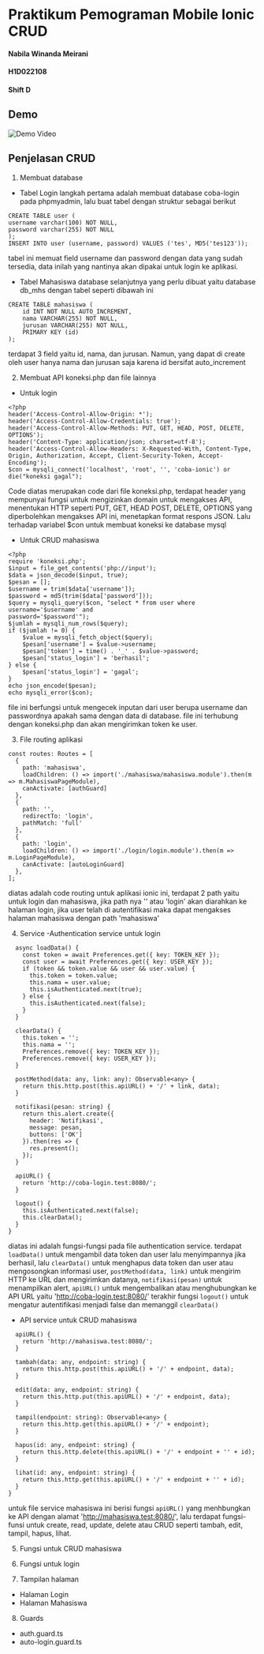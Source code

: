 # Praktikum Pemograman Mobile Ionic CRUD
#### Nabila Winanda Meirani
#### H1D022108
#### Shift D

## Demo
![Demo Video](2024-11-11%2018-27-03.gif)

## Penjelasan CRUD

1. Membuat database
- Tabel Login
langkah pertama adalah membuat database coba-login pada phpmyadmin, lalu buat tabel dengan struktur sebagai berikut
```
CREATE TABLE user (
username varchar(100) NOT NULL,
password varchar(255) NOT NULL
);
INSERT INTO user (username, password) VALUES ('tes', MD5('tes123'));
```
tabel ini memuat field username dan password dengan data yang sudah tersedia, data inilah yang nantinya akan dipakai untuk login ke aplikasi.

- Tabel Mahasiswa
database selanjutnya yang perlu dibuat yaitu database db_mhs dengan tabel seperti dibawah ini
```
CREATE TABLE mahasiswa (
    id INT NOT NULL AUTO_INCREMENT,
    nama VARCHAR(255) NOT NULL,
    jurusan VARCHAR(255) NOT NULL,
    PRIMARY KEY (id)
);
```
terdapat 3 field yaitu id, nama, dan jurusan. Namun, yang dapat di create oleh user hanya nama dan jurusan saja karena id bersifat auto_increment


2. Membuat API koneksi.php dan file lainnya
-  Untuk login
```
<?php
header('Access-Control-Allow-Origin: *');
header('Access-Control-Allow-Credentials: true');
header('Access-Control-Allow-Methods: PUT, GET, HEAD, POST, DELETE, OPTIONS');
header('Content-Type: application/json; charset=utf-8');
header('Access-Control-Allow-Headers: X-Requested-With, Content-Type, Origin, Authorization, Accept, Client-Security-Token, Accept-Encoding');
$con = mysqli_connect('localhost', 'root', '', 'coba-ionic') or die("koneksi gagal");
```
Code diatas merupakan code dari file koneksi.php, terdapat header yang mempunyai fungsi untuk mengizinkan domain untuk mengakses API, menentukan HTTP seperti PUT, GET, HEAD POST, DELETE, OPTIONS yang diperbolehkan mengakses API ini, menetapkan format respons JSON. Lalu terhadap variabel $con untuk membuat koneksi ke database mysql

-  Untuk CRUD mahasiswa
```
<?php
require 'koneksi.php';
$input = file_get_contents('php://input');
$data = json_decode($input, true);
$pesan = [];
$username = trim($data['username']);
$password = md5(trim($data['password']));
$query = mysqli_query($con, "select * from user where username='$username' and
password='$password'");
$jumlah = mysqli_num_rows($query);
if ($jumlah != 0) {
    $value = mysqli_fetch_object($query);
    $pesan['username'] = $value->username;
    $pesan['token'] = time() . '_' . $value->password;
    $pesan['status_login'] = 'berhasil';
} else {
    $pesan['status_login'] = 'gagal';
}
echo json_encode($pesan);
echo mysqli_error($con);

```
file ini berfungsi untuk mengecek inputan dari user berupa username dan passwordnya apakah sama dengan data di database. file ini terhubung dengan koneksi.php dan akan mengirimkan token ke user.

3. File routing aplikasi 
```
const routes: Routes = [
  {
    path: 'mahasiswa',
    loadChildren: () => import('./mahasiswa/mahasiswa.module').then(m => m.MahasiswaPageModule),
    canActivate: [authGuard]
  },
  {
    path: '',
    redirectTo: 'login',
    pathMatch: 'full'
  },
  {
    path: 'login',
    loadChildren: () => import('./login/login.module').then(m => m.LoginPageModule),
    canActivate: [autoLoginGuard]
  },
];
```
diatas adalah code routing untuk aplikasi ionic ini, terdapat 2 path yaitu untuk login dan mahasiswa, jika path nya '' atau 'login' akan diarahkan ke halaman login, jika user telah di autentifikasi maka dapat mengakses halaman mahasiswa dengan path 'mahasiswa'

4. Service 
-Authentication service untuk login
```
  async loadData() {
    const token = await Preferences.get({ key: TOKEN_KEY });
    const user = await Preferences.get({ key: USER_KEY });
    if (token && token.value && user && user.value) {
      this.token = token.value;
      this.nama = user.value;
      this.isAuthenticated.next(true);
    } else {
      this.isAuthenticated.next(false);
    }
  }

  clearData() {
    this.token = '';
    this.nama = '';
    Preferences.remove({ key: TOKEN_KEY });
    Preferences.remove({ key: USER_KEY });
  }

  postMethod(data: any, link: any): Observable<any> {
    return this.http.post(this.apiURL() + '/' + link, data);
  }

  notifikasi(pesan: string) {
    return this.alert.create({
      header: 'Notifikasi',
      message: pesan,
      buttons: ['OK']
    }).then(res => {
      res.present();
    });
  }

  apiURL() {
    return 'http://coba-login.test:8080/';
  }

  logout() {
    this.isAuthenticated.next(false);
    this.clearData();
  }
}
```
diatas ini adalah fungsi-fungsi pada file authentication service. terdapat `loadData()` untuk mengambil data token dan user lalu menyimpannya jika berhasil, lalu `clearData()` untuk menghapus data token dan user atau mengosongkan informasi user, `postMethod(data, link)` untuk mengirim HTTP ke URL dan mengirimkan datanya, `notifikasi(pesan)` untuk menampilkan alert, `apiURL()` untuk mengembalikan atau menghubungkan ke API URL yaitu 'http://coba-login.test:8080/' terakhir fungsi `logout()` untuk mengatur autentifikasi menjadi false dan memanggil `clearData()`

- API service untuk CRUD mahasiswa
```
  apiURL() {
    return 'http://mahasiswa.test:8080/';
  }

  tambah(data: any, endpoint: string) {
    return this.http.post(this.apiURL() + '/' + endpoint, data);
  }

  edit(data: any, endpoint: string) {
    return this.http.put(this.apiURL() + '/' + endpoint, data);
  }

  tampil(endpoint: string): Observable<any> {
    return this.http.get(this.apiURL() + '/' + endpoint);
  }

  hapus(id: any, endpoint: string) {
    return this.http.delete(this.apiURL() + '/' + endpoint + '' + id);
  }

  lihat(id: any, endpoint: string) {
    return this.http.get(this.apiURL() + '/' + endpoint + '' + id);
  }
}
```
untuk file service mahasiswa ini berisi fungsi `apiURL()` yang menhbungkan ke API dengan alamat 'http://mahasiswa.test:8080/', lalu terdapat fungsi-funsi untuk create, read, update, delete atau CRUD seperti tambah, edit, tampil, hapus, lihat.

5. Fungsi untuk CRUD mahasiswa


6. Fungsi untuk login
7. Tampilan halaman
- Halaman Login
- Halaman Mahasiswa
8. Guards
- auth.guard.ts
- auto-login.guard.ts

